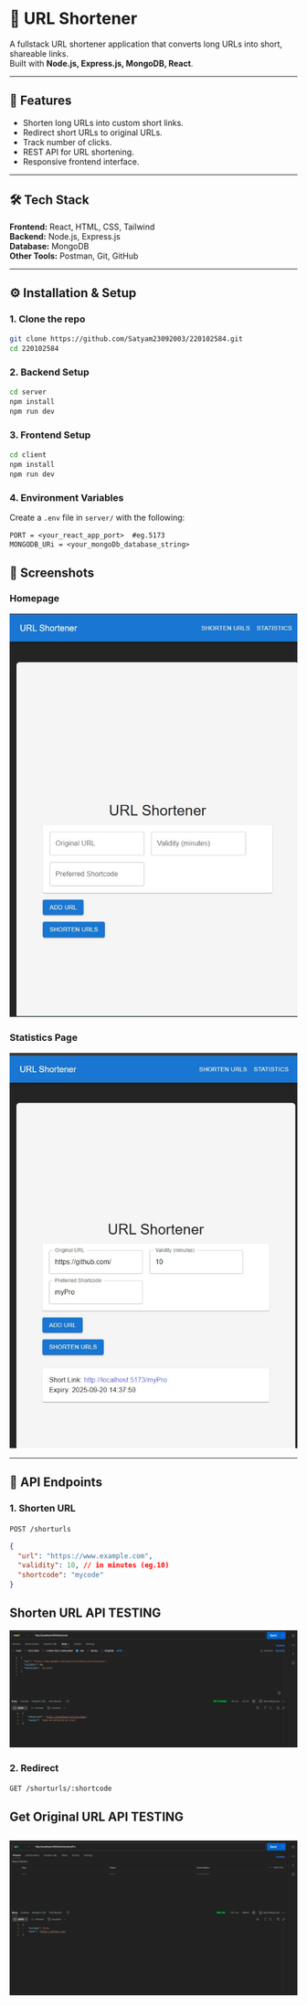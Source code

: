 # 🔗 URL Shortener

A fullstack URL shortener application that converts long URLs into short, shareable links.  
Built with **Node.js, Express.js, MongoDB, React**.

---

## 🚀 Features
- Shorten long URLs into custom short links.
- Redirect short URLs to original URLs.
- Track number of clicks.
- REST API for URL shortening.
- Responsive frontend interface.

---

## 🛠️ Tech Stack
**Frontend:** React, HTML, CSS, Tailwind  
**Backend:** Node.js, Express.js  
**Database:** MongoDB  
**Other Tools:** Postman, Git, GitHub  

---

## ⚙️ Installation & Setup

### 1. Clone the repo
```bash
git clone https://github.com/Satyam23092003/220102584.git
cd 220102584
```

### 2. Backend Setup
```bash
cd server
npm install
npm run dev
```

### 3. Frontend Setup
```bash
cd client
npm install
npm run dev
```

### 4. Environment Variables
Create a `.env` file in `server/` with the following:
```
PORT = <your_react_app_port>  #eg.5173 
MONGODB_URi = <your_mongoDb_database_string>
```

## 📸 Screenshots

### Homepage
![Homepage](./client/src/assets/pic1.jpg)

### Statistics Page
![Statistics Page](./client/src/assets/shortlink.jpg)

---

## 📡 API Endpoints

### 1. Shorten URL
`POST /shorturls`
```json
{
  "url": "https://www.example.com",
  "validity": 10, // in minutes (eg.10)
  "shortcode": "mycode"
}
```

## Shorten URL API TESTING
![Shorten URL API TESTING](./client/src/assets/api1.jpg)

### 2. Redirect
`GET /shorturls/:shortcode`

## Get Original URL API TESTING
![Get Original URL API TESTING](./client/src/assets/api2.jpg)
---
